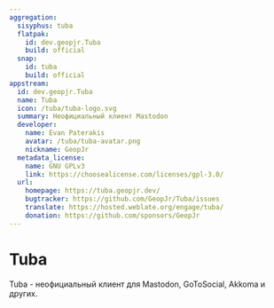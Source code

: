 ```yaml
---
aggregation:
  sisyphus: tuba
  flatpak:
    id: dev.geopjr.Tuba
    build: official
  snap:
    id: tuba
    build: official
appstream:
  id: dev.geopjr.Tuba
  name: Tuba
  icon: /tuba/tuba-logo.svg
  summary: Неофициальный клиент Mastodon
  developer:
    name: Evan Paterakis
    avatar: /tuba/tuba-avatar.png
    nickname: GeopJr
  metadata_license:
    name: GNU GPLv3
    link: https://choosealicense.com/licenses/gpl-3.0/
  url:
    homepage: https://tuba.geopjr.dev/
    bugtracker: https://github.com/GeopJr/Tuba/issues
    translate: https://hosted.weblate.org/engage/tuba/
    donation: https://github.com/sponsors/GeopJr
---
```


# Tuba

Tuba - неофициальный клиент для Mastodon, GoToSocial, Akkoma и других.

<!--@include: @apps/_parts/install/content-repo.md-->
<!--@include: @apps/_parts/install/content-flatpak.md-->
<!--@include: @apps/_parts/install/content-snap.md-->
